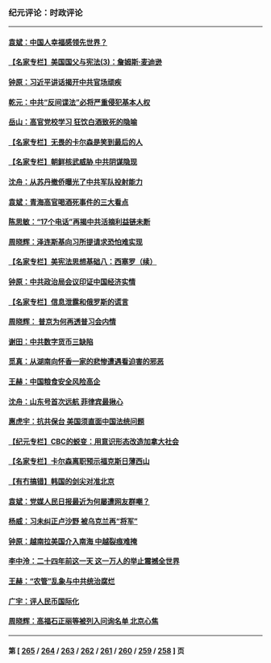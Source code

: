 ### 纪元评论：时政评论
---
#### [袁斌：中国人幸福感领先世界？](../../pages/nsc1025/n13985708.md) 
#### [【名家专栏】美国国父与宪法(3)：詹姆斯‧麦迪逊](../../pages/nsc1025/n13980556.md) 
#### [钟原：习近平讲话揭开中共官场顽疾](../../pages/nsc1025/n13985530.md) 
#### [乾元：中共“反间谍法”必将严重侵犯基本人权](../../pages/nsc1025/n13985487.md) 
#### [岳山：高官党校学习 狂饮白酒致死的隐喻](../../pages/nsc1025/n13985144.md) 
#### [【名家专栏】无畏的卡尔森是笑到最后的人](../../pages/nsc1025/n13985222.md) 
#### [【名家专栏】朝鲜核武威胁 中共阴谋隐现](../../pages/nsc1025/n13982150.md) 
#### [沈舟：从苏丹撤侨曝光了中共军队投射能力](../../pages/nsc1025/n13984789.md) 
#### [袁斌：青海高官喝酒死事件的三大看点](../../pages/nsc1025/n13984974.md) 
#### [陈思敏：“17个电话”再揭中共活摘利益链未断](../../pages/nsc1025/n13984681.md) 
#### [周晓辉：泽连斯基向习所提请求恐怕难实现](../../pages/nsc1025/n13984585.md) 
#### [【名家专栏】美宪法思想基础八：西塞罗（续）](../../pages/nsc1025/n13980559.md) 
#### [钟原：中共政治局会议印证中国经济实情](../../pages/nsc1025/n13984267.md) 
#### [【名家专栏】信息泄露和俄罗斯的谎言](../../pages/nsc1025/n13983694.md) 
#### [周晓辉： 普京为何再透普习会内情](../../pages/nsc1025/n13983939.md) 
#### [谢田：中共数字货币三缺陷](../../pages/nsc1025/n13983683.md) 
#### [觅真：从湖南向怀香一家的悲惨遭遇看迫害的邪恶](../../pages/nsc1025/n13983568.md) 
#### [王赫：中国粮食安全风险高企](../../pages/nsc1025/n13983428.md) 
#### [沈舟：山东号首次远航 菲律宾最揪心](../../pages/nsc1025/n13983275.md) 
#### [惠虎宇：抗共保台 美国须直面中国法统问题](../../pages/nsc1025/n13983069.md) 
#### [【纪元专栏】CBC的蜕变：用意识形态改造加拿大社会](../../pages/nsc1025/n13983163.md) 
#### [【名家专栏】卡尔森离职预示福克斯日薄西山](../../pages/nsc1025/n13982824.md) 
#### [【有冇搞错】韩国的剑尖对准北京](../../pages/nsc1025/n13982862.md) 
#### [袁斌：党媒人民日报最近为何屡遭网友群嘲？](../../pages/nsc1025/n13982611.md) 
#### [杨威：习未纠正卢沙野 被乌克兰再“将军”](../../pages/nsc1025/n13982512.md) 
#### [钟原：越南拉美国介入南海 中越裂痕难掩](../../pages/nsc1025/n13982521.md) 
#### [李中泠：二十四年前这一天 这一万人的举止震撼全世界](../../pages/nsc1025/n13982474.md) 
#### [王赫：“农管”乱象与中共统治腐烂](../../pages/nsc1025/n13982457.md) 
#### [广宇：评人民币国际化](../../pages/nsc1025/n13982437.md) 
#### [周晓辉：高福石正丽等被列入问询名单 北京心焦](../../pages/nsc1025/n13982369.md) 

---
#### 第 [ [265](./265.md) / [264](./264.md) / [263](./263.md) / [262](./262.md) / [261](./261.md) / [260](./260.md) / [259](./259.md) / [258](./258.md) ] 页
